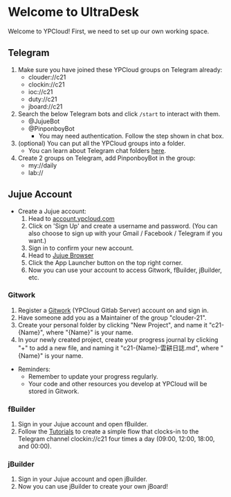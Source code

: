 # Welcome to UltraDesk

Welcome to YPCloud! 
First, we need to set up our own working space.

## Telegram
1. Make sure you have joined these YPCloud groups on Telegram already:
    * clouder://c21
    * clockin://c21
    * ioc://c21
    * duty://c21
    * jboard://c21
2. Search the below Telegram bots and click `/start` to interact with them.
    * @JujueBot
    * @PinponboyBot
      * You may need authentication. Follow the step shown in chat box.
3. (optional) You can put all the YPCloud groups into a folder.
    * You can learn about Telegram chat folders [here](https://telegram.org/blog/folders).
4. Create 2 groups on Telegram, add PinponboyBot in the group:
    * my://daily
    * lab://

## Jujue Account
* Create a Jujue account:
    1. Head to [account.ypcloud.com](https://account.ypcloud.com/#/login)
    2. Click on 'Sign Up' and create a username and password.
        (You can also choose to sign up with your Gmail / Facebook / Telegram if you want.)
    3. Sign in to confirm your new account.
    4. Head to [Jujue Browser](https://jujue.app/browser)
    5. Click the App Launcher button on the top right corner.
    6. Now you can use your account to access Gitwork, fBuilder, jBuilder, etc.

### Gitwork
1. Register a [Gitwork](https://gitwork.ypcloud.com/) (YPCloud Gitlab Server) account on and sign in.
2. Have someone add you as a Maintainer of the group "clouder-21".
3. Create your personal folder by clicking "New Project", and name it "c21-{Name}", where "{Name}" is your name.
4. In your newly created project, create your progress journal by clicking "+" to add a new file, and naming it "c21-{Name}-雲耕日誌.md", where "{Name}" is your name.

* Reminders: 
    * Remember to update your progress regularly.
    * Your code and other resources you develop at YPCloud will be stored in Gitwork.

### fBuilder
1. Sign in your Jujue account and open fBuilder.
2. Follow the [Tutorials](https://github.com/motebus/ultrabook/blob/main/Ultranet%20Apps/fbuilder%20User%20Guide.md#clocking-in) to create a simple flow that clocks-in to the Telegram channel clockin://c21 four times a day (09:00, 12:00, 18:00, and 00:00).

### jBuilder
1. Sign in your Jujue account and open jBuilder.
2. Now you can use jBuilder to create your own jBoard!
